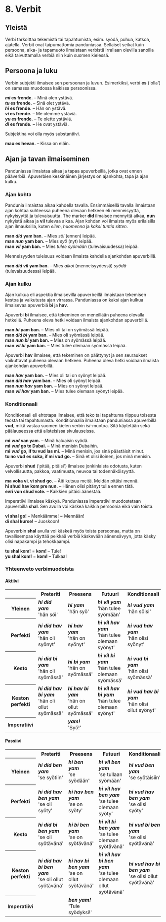 
# 8. Verbit

## Yleistä

Verbi tarkoittaa tekemistä tai tapahtumista, esim. syödä, puhua, katsoa, ajatella.
Verbit ovat taipumattomia panduniassa.
Sellaiset seikat kuin persoona, aika- ja tapamuoto ilmaistaan verbistä irrallaan olevilla sanoilla
eikä taivuttamalla verbiä niin kuin suomen kielessä.

## Persoona ja luku

Verbin subjekti ilmaisee sen persoonan ja luvun.
Esimerkiksi, verbi
**es**
('olla') on samassa muodossa kaikissa persoonissa.

**_mi_ es frende.**
– Minä olen ystävä.  
**_tu_ es frende.**
– Sinä olet ystävä.  
**_hi_ es frende.**
– Hän on ystävä.  
**_vi_ es frende.**
– Me olemme ystäviä.  
**_yu_ es frende.**
– Te olette ystäviä.  
**_di_ es frende.**
– He ovat ystäviä.

Subjektina voi olla myös substantiivi.

**mau es hevan.**
– Kissa on eläin.

## Ajan ja tavan ilmaiseminen

Panduniassa ilmaistaa aikaa ja tapaa apuverbeillä,
jotka ovat ennen pääverbiä.
Apuverbien keskinäinen järjestys on ajankohta, tapa ja ajan kulku.

### Ajan kohta

Pandunia ilmaistaa aikaa kahdella tavalla.
Ensimmäisellä tavalla ilmaistaan ajan kohtaa suhteessa puheena olevaan hetkeen
eli menneisyyttä, nykyisyyttä ja tulevaisuutta.
The marker
**did**
ilmaisee mennyttä aikaa,
**nun**
nykyistä aikaa ja
**vil**
tulevaa aikaa.
Ajan kohdan voi ilmaista myös erilaisilla ajan ilmauksilla, kuten *eilen*, *huomenna* ja *kaksi tuntia sitten*.

**man** ***did*** **yam ban.**
– Mies *söi* (ennen) leipää.  
**man** ***nun*** **yam ban.**
– Mies *syö* (nyt) leipää.  
**man** ***vil*** **yam ban.**
– Mies *tulee syömään* (tulevaisuudessa) leipää.

Menneisyyden tuleisuus voidaan ilmaista kahdella ajankohdan apuverbillä.

**man** ***did vil*** **yam ban.**
– Mies *aikoi* (menneisyydessä) *syödä* (tulevaisuudessa) leipää.


### Ajan kulku

Ajan kulkua eli aspektia ilmaisevilla apuverbeillä ilmaistaan tekemisen kestoa ja vaikutusta ajan virrassa.
Panduniassa on kaksi ajan kulkua ilmaisevaa apuverbiä
**bi** ja **hav**.

Apuverbi
**bi**
ilmaisee, että tekeminen on meneillään puheena olevalla hetkellä.
Puheena oleva hetki voidaan ilmaista ajankohdan apuverbillä.

**man** ***bi*** **yam ban.**
– Mies oli tai on syömässä leipää.  
**man** ***did bi*** **yam ban.**
– Mies oli syömässä leipää.  
**man** ***nun bi*** **yam ban.**
– Mies on syömässä leipää.  
**man** ***vil bi*** **yam ban.**
– Mies tulee olemaan syömässä leipää.

Apuverbi
**hav**
ilmaisee, että tekeminen on päättynyt
ja sen seuraukset vaikuttavat puheena olevaan hetkeen.
Puheena oleva hetki voidaan ilmaista ajankohdan apuverbillä.

**man** ***hav*** **yam ban.**
– Mies oli tai on syönyt leipää.  
**man** ***did hav*** **yam ban.**
– Mies oli syönyt leipää.  
**man** ***nun hav*** **yam ban.**
– Mies on syönyt leipää.  
**man** ***vil hav*** **yam ban.**
– Mies tulee olemaan syönyt leipää.


### Konditionaali

Konditionaali eli ehtotapa ilmaisee, että teko tai tapahtuma riippuu toisesta teosta tai tapahtumasta.
Konditionaalia ilmaistaan panduniassa apuverbillä
**vud**,
mikä vastaa suomen kielen verbin *isi*-muotoa.
Sitä käytetään sekä päälauseessa että alisteisissa sivulauseissa.

**mi** ***vud*** **van yam.**
– Minä haluaisin syödä.  
**mi** ***vud*** **go to Dubai.**
– Minä menisin Dubaihin.  
**mi** ***vud*** **go, if tu vud las mi.**
– Minä menisin, jos sinä päästäisit minut.  
**tu no** ***vud*** **es suka, if mi** ***vud*** **go.**
– Sinä et olisi iloinen, jos minä menisin.

Apuverbi
**shud**
('pitää, pitäisi') ilmaisee jonkinlaista odotusta, kuten velvollisuutta, pakkoa, vaatimusta, neuvoa tai todennäköisyyttä.

**ma voka vi. vi shud go.**
– Äiti kutsuu meitä. Meidän pitäisi mennä.  
**hi shud hav kom pre nun.**
– Hänen olisi pitänyt tulla ennen tätä.  
**evri von shud vote.**
– Kaikkien pitäisi äänestää.

Imperatiivi ilmaisee käskyä.
Panduniassa imperatiivi muodostetaan apuverbillä
**shal**.
Sen avulla voi käskeä kaikkia persoonia eikä vain toista.

**vi shal go!**
– Menkäämme! ~ Mennään!  
**di shal kurse!**
– Juoskoon!

Apuverbin
**shal**
avulla voi käskeä myös toista persoonaa,
mutta on tavallisempaa käyttää pelkkää verbiä käskevään äänensävyyn,
jotta käsky olisi napakampi ja tehokkaampi.

**tu shal kom!** = **kom!**
– Tule!  
**yu shal kom!** = **kom!**
– Tulkaa!


### Yhteenveto verbimuodoista

#### Aktiivi

<table>
    <tr>
        <th></th>
        <th>Preteriti</th>
        <th>Preesens</th>
        <th>Futuuri</th>
        <th>Konditionaali</th>
    </tr>
    <tr>
        <th>Yleinen</th>
        <td>
            <strong><em>hi did yam</em></strong><br/>
            'hän söi'
        </td>
        <td>
            <strong><em>hi yam</em></strong><br/>
            'hän syö'
        </td>
        <td>
            <strong><em>hi vil yam</em></strong><br/>
            'hän tulee syömään'
        </td>
        <td>
            <strong><em>hi vud yam</em></strong><br/>
            'hän söisi'
        </td>
    </tr>
    <tr>
        <th>Perfekti</th>
        <td>
            <strong><em>hi did hav yam</em></strong><br/>
            'hän oli syönyt'
        </td>
        <td>
            <strong><em>hi hav yam</em></strong><br/>
            'hän on syönyt'
        </td>
        <td>
            <strong><em>hi vil hav yam</em></strong><br/>
            'hän tulee olemaan syönyt'
        </td>
        <td>
            <strong><em>hi vud hav yam</em></strong><br/>
            'hän olisi syönyt'
        </td>
    </tr>
    <tr>
        <th>Kesto</th>
        <td>
            <strong><em>hi did bi yam</em></strong><br/>
            'hän oli syömässä'
        </td>
        <td>
            <strong><em>hi bi yam</em></strong><br/>
            'hän on syömässä'
        </td>
        <td>
            <strong><em>hi vil bi yam</em></strong><br/>
            'hän tulee olemaan syömässä'
        </td>
        <td>
            <strong><em>hi vud bi yam</em></strong><br/>
            'hän olisi syömässä'
        </td>
    <tr>
        <th>Keston perfekti</th>
        <td>
            <strong><em>hi did hav bi yam</em></strong><br/>
            'hän oli ollut syömässä'
        </td>
        <td>
            <strong><em>hi hav bi yam</em></strong><br/>
            'hän on ollut syömässä'
        </td>
        <td>
            <strong><em>hi vil hav bi yam</em></strong><br/>
            'hän tulee olemaan syönyt'
        </td>
        <td>
            <strong><em>hi vud hav bi yam</em></strong><br/>
            'hän olisi ollut syönyt'
        </td>
    </tr>
    <tr>
        <th>Imperatiivi</th>
        <td></td>
        <td>
            <strong><em>yam!</em></strong><br/>
            'Syö!'
        </td>
        <td></td>
        <td></td>
    </tr>
</table>


#### Passiivi

<table>
    <tr>
        <th></th>
        <th>Preteriti</th>
        <th>Preesens</th>
        <th>Futuuri</th>
        <th>Konditionaali</th>
    </tr>
    <tr>
        <th>Yleinen</th>
        <td>
            <strong><em>hi did ben yam</em></strong><br/>
            'se syötiin'
        </td>
        <td>
            <strong><em>hi ben yam</em></strong><br/>
            'se syödään'
        </td>
        <td>
            <strong><em>hi vil ben yam</em></strong><br/>
            'se tullaan syömään'
        </td>
        <td>
            <strong><em>hi vud ben yam</em></strong><br/>
            'se syötäisiin'
        </td>
    </tr>
    <tr>
        <th>Perfekti</th>
        <td>
            <strong><em>hi did hav ben yam</em></strong><br/>
            'se oli syöty'
        </td>
        <td>
            <strong><em>hi hav ben yam</em></strong><br/>
            'se on syöty'
        </td>
        <td>
            <strong><em>hi vil hav ben yam</em></strong><br/>
            'se tulee olemaan syöty'
        </td>
        <td>
            <strong><em>hi vud hav ben yam</em></strong><br/>
            'se olisi syöty'
        </td>
    </tr>
    <tr>
        <th>Kesto</th>
        <td>
            <strong><em>hi did bi ben yam</em></strong><br/>
            'se oli syötävänä'
        </td>
        <td>
            <strong><em>hi bi ben yam</em></strong><br/>
            'se on syötävänä'
        </td>
        <td>
            <strong><em>hi vil bi ben yam</em></strong><br/>
            'se tulee olemaan syötävänä'
        </td>
        <td>
            <strong><em>hi vud bi ben yam</em></strong><br/>
            'se olisi syötävänä'
        </td>
    <tr>
        <th>Keston perfekti</th>
        <td>
            <strong><em>hi did hav bi ben yam</em></strong><br/>
            'se oli ollut syötävänä'
        </td>
        <td>
            <strong><em>hi hav bi ben yam</em></strong><br/>
            'se on ollut syötävänä'
        </td>
        <td>
            <strong><em>hi vil hav bi ben yam</em></strong><br/>
            'se tulee olemaan ollut syötävänä'
        </td>
        <td>
            <strong><em>hi vud hav bi ben yam</em></strong><br/>
            'se olisi ollut syötävänä'
        </td>
    </tr>
    <tr>
        <th>Imperatiivi</th>
        <td></td>
        <td>
            <strong><em>ben yam!</em></strong><br/>
            'Tule syödyksi!'
        </td>
        <td></td>
        <td></td>
    </tr>
</table>
